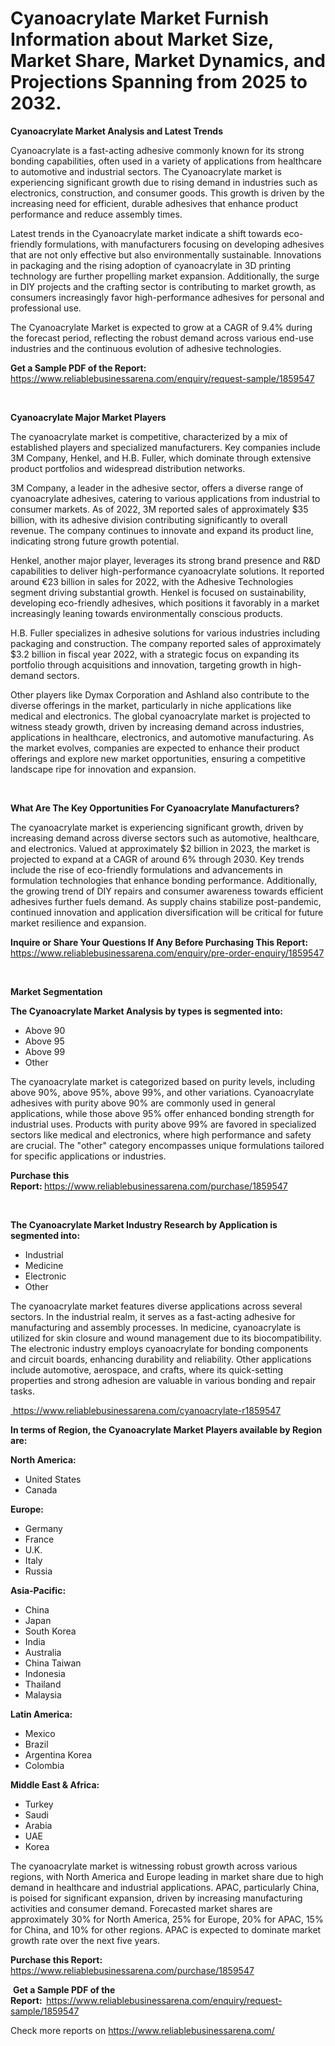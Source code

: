 <p><h1>Cyanoacrylate Market Furnish Information about Market Size, Market Share, Market Dynamics, and Projections Spanning from 2025 to 2032.</h1></p><p><strong>Cyanoacrylate Market Analysis and Latest Trends</strong></p>
<p><p>Cyanoacrylate is a fast-acting adhesive commonly known for its strong bonding capabilities, often used in a variety of applications from healthcare to automotive and industrial sectors. The Cyanoacrylate market is experiencing significant growth due to rising demand in industries such as electronics, construction, and consumer goods. This growth is driven by the increasing need for efficient, durable adhesives that enhance product performance and reduce assembly times.</p><p>Latest trends in the Cyanoacrylate market indicate a shift towards eco-friendly formulations, with manufacturers focusing on developing adhesives that are not only effective but also environmentally sustainable. Innovations in packaging and the rising adoption of cyanoacrylate in 3D printing technology are further propelling market expansion. Additionally, the surge in DIY projects and the crafting sector is contributing to market growth, as consumers increasingly favor high-performance adhesives for personal and professional use.</p><p>The Cyanoacrylate Market is expected to grow at a CAGR of 9.4% during the forecast period, reflecting the robust demand across various end-use industries and the continuous evolution of adhesive technologies.</p></p>
<p><strong>Get a Sample PDF of the Report:&nbsp;</strong> <a href="https://www.reliablebusinessarena.com/enquiry/request-sample/1859547?utm_campaign=2396&utm_medium=2&utm_source=Github&utm_content=ia&utm_term=31032025&utm_id=cyanoacrylate">https://www.reliablebusinessarena.com/enquiry/request-sample/1859547</a></p>
<p>&nbsp;</p>
<p><strong>Cyanoacrylate Major Market Players</strong></p>
<p><p>The cyanoacrylate market is competitive, characterized by a mix of established players and specialized manufacturers. Key companies include 3M Company, Henkel, and H.B. Fuller, which dominate through extensive product portfolios and widespread distribution networks. </p><p>3M Company, a leader in the adhesive sector, offers a diverse range of cyanoacrylate adhesives, catering to various applications from industrial to consumer markets. As of 2022, 3M reported sales of approximately $35 billion, with its adhesive division contributing significantly to overall revenue. The company continues to innovate and expand its product line, indicating strong future growth potential.</p><p>Henkel, another major player, leverages its strong brand presence and R&D capabilities to deliver high-performance cyanoacrylate solutions. It reported around €23 billion in sales for 2022, with the Adhesive Technologies segment driving substantial growth. Henkel is focused on sustainability, developing eco-friendly adhesives, which positions it favorably in a market increasingly leaning towards environmentally conscious products.</p><p>H.B. Fuller specializes in adhesive solutions for various industries including packaging and construction. The company reported sales of approximately $3.2 billion in fiscal year 2022, with a strategic focus on expanding its portfolio through acquisitions and innovation, targeting growth in high-demand sectors.</p><p>Other players like Dymax Corporation and Ashland also contribute to the diverse offerings in the market, particularly in niche applications like medical and electronics. The global cyanoacrylate market is projected to witness steady growth, driven by increasing demand across industries, applications in healthcare, electronics, and automotive manufacturing. As the market evolves, companies are expected to enhance their product offerings and explore new market opportunities, ensuring a competitive landscape ripe for innovation and expansion.</p></p>
<p>&nbsp;</p>
<p><strong>What Are The Key Opportunities For Cyanoacrylate Manufacturers?</strong></p>
<p><p>The cyanoacrylate market is experiencing significant growth, driven by increasing demand across diverse sectors such as automotive, healthcare, and electronics. Valued at approximately $2 billion in 2023, the market is projected to expand at a CAGR of around 6% through 2030. Key trends include the rise of eco-friendly formulations and advancements in formulation technologies that enhance bonding performance. Additionally, the growing trend of DIY repairs and consumer awareness towards efficient adhesives further fuels demand. As supply chains stabilize post-pandemic, continued innovation and application diversification will be critical for future market resilience and expansion.</p></p>
<p><strong>Inquire or Share Your Questions If Any Before Purchasing This Report:</strong> <a href="https://www.reliablebusinessarena.com/enquiry/pre-order-enquiry/1859547?utm_campaign=2396&utm_medium=2&utm_source=Github&utm_content=ia&utm_term=31032025&utm_id=cyanoacrylate">https://www.reliablebusinessarena.com/enquiry/pre-order-enquiry/1859547</a></p>
<p>&nbsp;</p>
<p><strong>Market Segmentation</strong></p>
<p><strong>The Cyanoacrylate Market Analysis by types is segmented into:</strong></p>
<p><ul><li>Above 90</li><li>Above 95</li><li>Above 99</li><li>Other</li></ul></p>
<p><p>The cyanoacrylate market is categorized based on purity levels, including above 90%, above 95%, above 99%, and other variations. Cyanoacrylate adhesives with purity above 90% are commonly used in general applications, while those above 95% offer enhanced bonding strength for industrial uses. Products with purity above 99% are favored in specialized sectors like medical and electronics, where high performance and safety are crucial. The "other" category encompasses unique formulations tailored for specific applications or industries.</p></p>
<p><strong>Purchase this Report:&nbsp;</strong><a href="https://www.reliablebusinessarena.com/purchase/1859547?utm_campaign=2396&utm_medium=2&utm_source=Github&utm_content=ia&utm_term=31032025&utm_id=cyanoacrylate">https://www.reliablebusinessarena.com/purchase/1859547</a></p>
<p>&nbsp;</p>
<p><strong>The Cyanoacrylate Market Industry Research by Application is segmented into:</strong></p>
<p><ul><li>Industrial</li><li>Medicine</li><li>Electronic</li><li>Other</li></ul></p>
<p><p>The cyanoacrylate market features diverse applications across several sectors. In the industrial realm, it serves as a fast-acting adhesive for manufacturing and assembly processes. In medicine, cyanoacrylate is utilized for skin closure and wound management due to its biocompatibility. The electronic industry employs cyanoacrylate for bonding components and circuit boards, enhancing durability and reliability. Other applications include automotive, aerospace, and crafts, where its quick-setting properties and strong adhesion are valuable in various bonding and repair tasks.</p></p>
<p><a href="https://www.reliablebusinessarena.com/cyanoacrylate-r1859547?utm_campaign=2396&utm_medium=2&utm_source=Github&utm_content=ia&utm_term=31032025&utm_id=cyanoacrylate">&nbsp;https://www.reliablebusinessarena.com/cyanoacrylate-r1859547</a></p>
<p><strong>In terms of Region, the Cyanoacrylate Market Players available by Region are:</strong></p>
<p>
    <p> <strong> North America: </strong>
        <ul>
            <li>United States</li>
            <li>Canada</li>
        </ul>
        </p> 
    <p> <strong> Europe: </strong>
        <ul>
            <li>Germany</li>
            <li>France</li>
            <li>U.K.</li>
            <li>Italy</li>
            <li>Russia</li>
        </ul>
        </p> 
    <p> <strong> Asia-Pacific: </strong>
        <ul>
            <li>China</li>
            <li>Japan</li>
            <li>South Korea</li>
            <li>India</li>
            <li>Australia</li>
            <li>China Taiwan</li>
            <li>Indonesia</li>
            <li>Thailand</li>
            <li>Malaysia</li>
        </ul>
        </p> 
    <p> <strong> Latin America: </strong>
        <ul>
            <li>Mexico</li>
            <li>Brazil</li>
            <li>Argentina Korea</li>
            <li>Colombia</li>
        </ul>
        </p> 
    <p> <strong> Middle East & Africa: </strong>
        <ul>
            <li>Turkey</li>
            <li>Saudi</li>
            <li>Arabia</li>
            <li>UAE</li>
            <li>Korea</li>
        </ul>
    </p>
    </p>
<p><p>The cyanoacrylate market is witnessing robust growth across various regions, with North America and Europe leading in market share due to high demand in healthcare and industrial applications. APAC, particularly China, is poised for significant expansion, driven by increasing manufacturing activities and consumer demand. Forecasted market shares are approximately 30% for North America, 25% for Europe, 20% for APAC, 15% for China, and 10% for other regions. APAC is expected to dominate market growth rate over the next five years.</p></p>
<p><strong>Purchase this Report: </strong><a href="https://www.reliablebusinessarena.com/purchase/1859547?utm_campaign=2396&utm_medium=2&utm_source=Github&utm_content=ia&utm_term=31032025&utm_id=cyanoacrylate">https://www.reliablebusinessarena.com/purchase/1859547</a></p>
<p>&nbsp;<strong>Get a Sample PDF of the Report:&nbsp;&nbsp;</strong><a href="https://www.reliablebusinessarena.com/enquiry/request-sample/1859547?utm_campaign=2396&utm_medium=2&utm_source=Github&utm_content=ia&utm_term=31032025&utm_id=cyanoacrylate">https://www.reliablebusinessarena.com/enquiry/request-sample/1859547</a></p>
<p><strong></strong></p>
<p>Check more reports on <a href="https://www.reliablebusinessarena.com/?utm_campaign=2396&utm_medium=2&utm_source=Github&utm_content=ia&utm_term=31032025&utm_id=cyanoacrylate">https://www.reliablebusinessarena.com/</a></p>